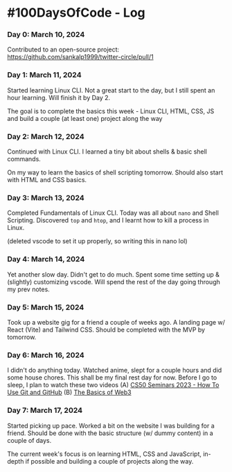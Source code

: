 # #100DaysOfCode - Log

### Day 0: March 10, 2024

Contributed to an open-source project: https://github.com/sankalp1999/twitter-circle/pull/1

### Day 1: March 11, 2024

Started learning Linux CLI. Not a great start to the day, but I still spent an hour learning. Will finish it by Day 2.

The goal is to complete the basics this week - Linux CLI, HTML, CSS, JS and build a couple (at least one) project along the way

### Day 2: March 12, 2024

Continued with Linux CLI. I learned a tiny bit about shells & basic shell commands.

On my way to learn the basics of shell scripting tomorrow. Should also start with HTML and CSS basics.

### Day 3: March 13, 2024

Completed Fundamentals of Linux CLI. Today was all about `nano` and Shell Scripting. Discovered `top` and `htop`, and I learnt how to kill a process in Linux.

(deleted vscode to set it up properly, so writing this in nano lol)

### Day 4: March 14, 2024

Yet another slow day. Didn't get to do much. Spent some time setting up & (slightly) customizing vscode. Will spend the rest of the day going through my prev notes.

### Day 5: March 15, 2024

Took up a website gig for a friend a couple of weeks ago. A landing page w/ React (Vite) and Tailwind CSS. Should be completed with the MVP by tomorrow.

### Day 6: March 16, 2024

I didn't do anything today. Watched anime, slept for a couple hours and did some house chores.
This shall be my final rest day for now.
Before I go to sleep, I plan to watch these two videos
(A) [CS50 Seminars 2023 - How To Use Git and GitHub](https://www.youtube.com/watch?v=cspx7YSvp5Q)
(B) [The Basics of Web3](https://www.youtube.com/watch?v=L57DNTdR7y0)

### Day 7: March 17, 2024

Started picking up pace. Worked a bit on the website I was building for a friend. Should be done with the basic structure (w/ dummy content) in a couple of days.

The current week's focus is on learning HTML, CSS and JavaScript, in-depth if possible and building a couple of projects along the way.

